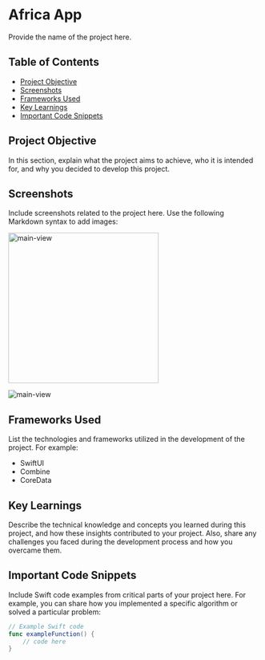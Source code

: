 # Africa App

Provide the name of the project here.

## Table of Contents

- [Project Objective](#project-objective)
- [Screenshots](#screenshots)
- [Frameworks Used](#frameworks-used)
- [Key Learnings](#key-learnings)
- [Important Code Snippets](#important-code-snippets)

## Project Objective

In this section, explain what the project aims to achieve, who it is intended for, and why you decided to develop this project.

## Screenshots

Include screenshots related to the project here. Use the following Markdown syntax to add images:

<img width="300" alt="main-view" src="assets/africa-main.png">

![main-view](assets/africa-main.png)
## Frameworks Used

List the technologies and frameworks utilized in the development of the project. For example:

- SwiftUI
- Combine
- CoreData

## Key Learnings

Describe the technical knowledge and concepts you learned during this project, and how these insights contributed to your project. Also, share any challenges you faced during the development process and how you overcame them.

## Important Code Snippets

Include Swift code examples from critical parts of your project here. For example, you can share how you implemented a specific algorithm or solved a particular problem:

```swift
// Example Swift code
func exampleFunction() {
    // code here
}
